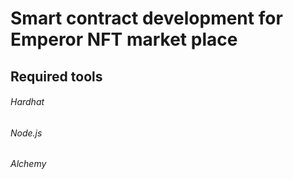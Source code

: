 # Smart contract development for Emperor NFT market place

## Required tools

###### Hardhat

###### Node.js

###### Alchemy
